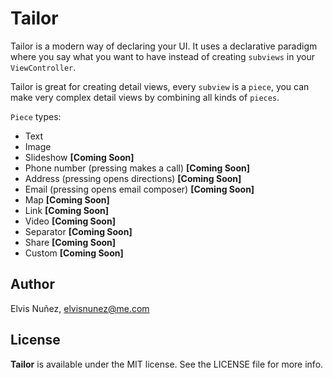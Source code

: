 # Tailor

Tailor is a modern way of declaring your UI. It uses a declarative paradigm where you say what you want to have instead of creating `subviews` in your `ViewController`.

Tailor is great for creating detail views, every `subview` is a `piece`, you can make very complex detail views by combining all kinds of `pieces`.

`Piece` types:

- Text
- Image
- Slideshow **[Coming Soon]**
- Phone number (pressing makes a call)  **[Coming Soon]**
- Address (pressing opens directions)  **[Coming Soon]**
- Email (pressing opens email composer)  **[Coming Soon]**
- Map  **[Coming Soon]**
- Link  **[Coming Soon]**
- Video  **[Coming Soon]**
- Separator  **[Coming Soon]**
- Share  **[Coming Soon]**
- Custom **[Coming Soon]**

## Author

Elvis Nuñez, elvisnunez@me.com

## License

**Tailor** is available under the MIT license. See the LICENSE file for more info.
